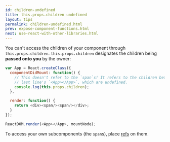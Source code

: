 ```yaml
---
id: children-undefined
title: this.props.children undefined
layout: tips
permalink: children-undefined.html
prev: expose-component-functions.html
next: use-react-with-other-libraries.html
---
```


You can't access the children of your component through `this.props.children`. `this.props.children` designates the children being **passed onto you** by the owner:

```js
var App = React.createClass({
  componentDidMount: function() {
    // This doesn't refer to the `span`s! It refers to the children between
    // last line's `<App></App>`, which are undefined.
    console.log(this.props.children);
  },

  render: function() {
    return <div><span/><span/></div>;
  }
});

ReactDOM.render(<App></App>, mountNode);
```

To access your own subcomponents (the `span`s), place [refs](/react/docs/more-about-refs.html) on them.
